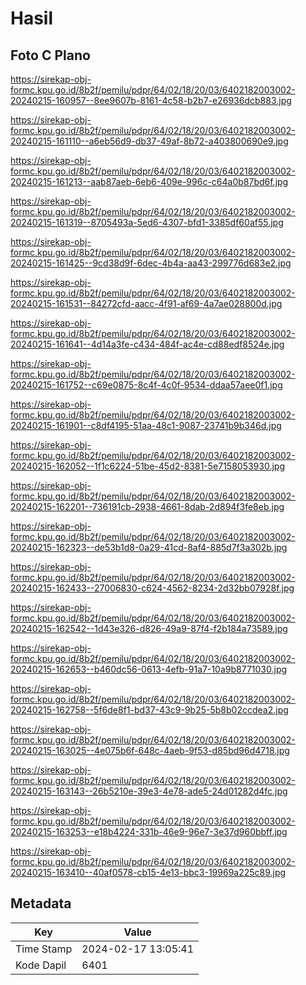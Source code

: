 # Hasil

## Foto C Plano

https://sirekap-obj-formc.kpu.go.id/8b2f/pemilu/pdpr/64/02/18/20/03/6402182003002-20240215-160957--8ee9607b-8161-4c58-b2b7-e26936dcb883.jpg

https://sirekap-obj-formc.kpu.go.id/8b2f/pemilu/pdpr/64/02/18/20/03/6402182003002-20240215-161110--a6eb56d9-db37-49af-8b72-a403800690e9.jpg

https://sirekap-obj-formc.kpu.go.id/8b2f/pemilu/pdpr/64/02/18/20/03/6402182003002-20240215-161213--aab87aeb-6eb6-409e-996c-c64a0b87bd6f.jpg

https://sirekap-obj-formc.kpu.go.id/8b2f/pemilu/pdpr/64/02/18/20/03/6402182003002-20240215-161319--8705493a-5ed6-4307-bfd1-3385df60af55.jpg

https://sirekap-obj-formc.kpu.go.id/8b2f/pemilu/pdpr/64/02/18/20/03/6402182003002-20240215-161425--9cd38d9f-6dec-4b4a-aa43-299776d683e2.jpg

https://sirekap-obj-formc.kpu.go.id/8b2f/pemilu/pdpr/64/02/18/20/03/6402182003002-20240215-161531--84272cfd-aacc-4f91-af69-4a7ae028800d.jpg

https://sirekap-obj-formc.kpu.go.id/8b2f/pemilu/pdpr/64/02/18/20/03/6402182003002-20240215-161641--4d14a3fe-c434-484f-ac4e-cd88edf8524e.jpg

https://sirekap-obj-formc.kpu.go.id/8b2f/pemilu/pdpr/64/02/18/20/03/6402182003002-20240215-161752--c69e0875-8c4f-4c0f-9534-ddaa57aee0f1.jpg

https://sirekap-obj-formc.kpu.go.id/8b2f/pemilu/pdpr/64/02/18/20/03/6402182003002-20240215-161901--c8df4195-51aa-48c1-9087-23741b9b346d.jpg

https://sirekap-obj-formc.kpu.go.id/8b2f/pemilu/pdpr/64/02/18/20/03/6402182003002-20240215-162052--1f1c6224-51be-45d2-8381-5e7158053930.jpg

https://sirekap-obj-formc.kpu.go.id/8b2f/pemilu/pdpr/64/02/18/20/03/6402182003002-20240215-162201--736191cb-2938-4661-8dab-2d894f3fe8eb.jpg

https://sirekap-obj-formc.kpu.go.id/8b2f/pemilu/pdpr/64/02/18/20/03/6402182003002-20240215-162323--de53b1d8-0a29-41cd-8af4-885d7f3a302b.jpg

https://sirekap-obj-formc.kpu.go.id/8b2f/pemilu/pdpr/64/02/18/20/03/6402182003002-20240215-162433--27006830-c624-4562-8234-2d32bb07928f.jpg

https://sirekap-obj-formc.kpu.go.id/8b2f/pemilu/pdpr/64/02/18/20/03/6402182003002-20240215-162542--1d43e326-d826-49a9-87f4-f2b184a73589.jpg

https://sirekap-obj-formc.kpu.go.id/8b2f/pemilu/pdpr/64/02/18/20/03/6402182003002-20240215-162653--b460dc56-0613-4efb-91a7-10a9b8771030.jpg

https://sirekap-obj-formc.kpu.go.id/8b2f/pemilu/pdpr/64/02/18/20/03/6402182003002-20240215-162758--5f6de8f1-bd37-43c9-9b25-5b8b02ccdea2.jpg

https://sirekap-obj-formc.kpu.go.id/8b2f/pemilu/pdpr/64/02/18/20/03/6402182003002-20240215-163025--4e075b6f-648c-4aeb-9f53-d85bd96d4718.jpg

https://sirekap-obj-formc.kpu.go.id/8b2f/pemilu/pdpr/64/02/18/20/03/6402182003002-20240215-163143--26b5210e-39e3-4e78-ade5-24d01282d4fc.jpg

https://sirekap-obj-formc.kpu.go.id/8b2f/pemilu/pdpr/64/02/18/20/03/6402182003002-20240215-163253--e18b4224-331b-46e9-96e7-3e37d960bbff.jpg

https://sirekap-obj-formc.kpu.go.id/8b2f/pemilu/pdpr/64/02/18/20/03/6402182003002-20240215-163410--40af0578-cb15-4e13-bbc3-19969a225c89.jpg


## Metadata

| Key        | Value               |
| ---------- | ------------------- |
| Time Stamp | 2024-02-17 13:05:41 |
| Kode Dapil | 6401                |



